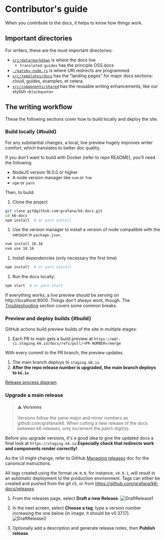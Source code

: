 # Contributor's guide

When you contribute to the docs, it helps to know how things work.

## Important directories

For writers, these are the most important directories:
- [`src/data/markdown`](./src/data/markdown) is where the docs live
  - `translated-guides` has the principle OSS docs
- [`./gatsby-node.js`](https://github.com/grafana/k6-docs/blob/main/gatsby-node.js) is where URI redirects are programmed.
- [`src/templates/docs`](./src/templates/docs)  has the "landing pages" for major docs sections: cloud, guides, examples, et cetera.
- [`src/components/shared`](./src/components/shared) has the reusable writing enhancements, like our stylish `<blockquote>`

## The writing workflow

These the following sections cover how to build locally and deploy the site.

### Build locally {#build}

For any substantial changes, a local, live preview hugely improves writer comfort, which translates to better doc quality.

If you don't want to build with Docker (refer to repo README), you'll need the following
- NodeJS version 16.0.0 or higher
- A node version manager like `nvm` or `fnm`
- `npm` or `yarn`

Then, to build:

1. Clone the project
  ```bash
  git clone git@github.com:grafana/k6-docs.git
  cd k6-docs
  npm install  # or yarn install
  ```
1. Use the version manager to install a version of node compatible with the version in `package.json`.
  ```bash
  nvm install 16.16
  nvm use 16.16
  ```

1. Install dependencies (only necessary the first time)

  ```bash
  npm install  # or yarn install
  ```

1. Run the docs locally:

  ```bash
  npm start  # or yarn start
  ```

If everything works, a live preview should be serving on http://localhost:8000.
Things don't always work, though. The [Troubleshooting](./troubleshooting) section covers some common breaks.

### Preview and deploy builds {#build}

GitHub actions build preview builds of the site in multiple stages:

1. Each PR to main gets a build preview at `https://mdr-ci.staging.k6.io/docs/refs/pull/<PR-NUMBER>/merge`

  With every commit to the PR branch, the preview updates.

1. The main branch deploys to `staging.k6.io`
1. **After the repo release number is upgraded, the main branch deploys to `k6.io`**

[Release process diagram](../internal-images/release.svg)

### Upgrade a main release

>  #### ⚠️ Versions
>
> Versions follow the same major and minor numbers as github.com/grafana/k6. When cutting a new release of the docs between k6 releases, only increment the patch digit(s).

Before you upgrade versions, it's a good idea to give the updated docs a final look at `https://staging.k6.io`
**Especially check that redirects work and components render correctly!**

As the UI might change, refer to GitHub [Managing releases](https://docs.github.com/en/repositories/releasing-projects-on-github/managing-releases-in-a-repository) doc for the canonical instructions.

All tags created using the format `vN.N.N`, for instance, `v0.0.1`, will result in an automatic deployment to the production environment. Tags can either be created and pushed from the git cli, or from https://github.com/grafana/k6-docs/releases

1. From the releases page, select **Draft a new Release**.
![DraftRelease1](../internal-images/DraftNewRelease.png)

1. In the next screen, select **Choose a tag**, type a version number increasing the one below (in image, it  should be v0.37.17).
![DraftRelease2](../internal-images/DraftNewRelease2.png)

1. Optionally add a description and generate release notes, then **Publish release**.

